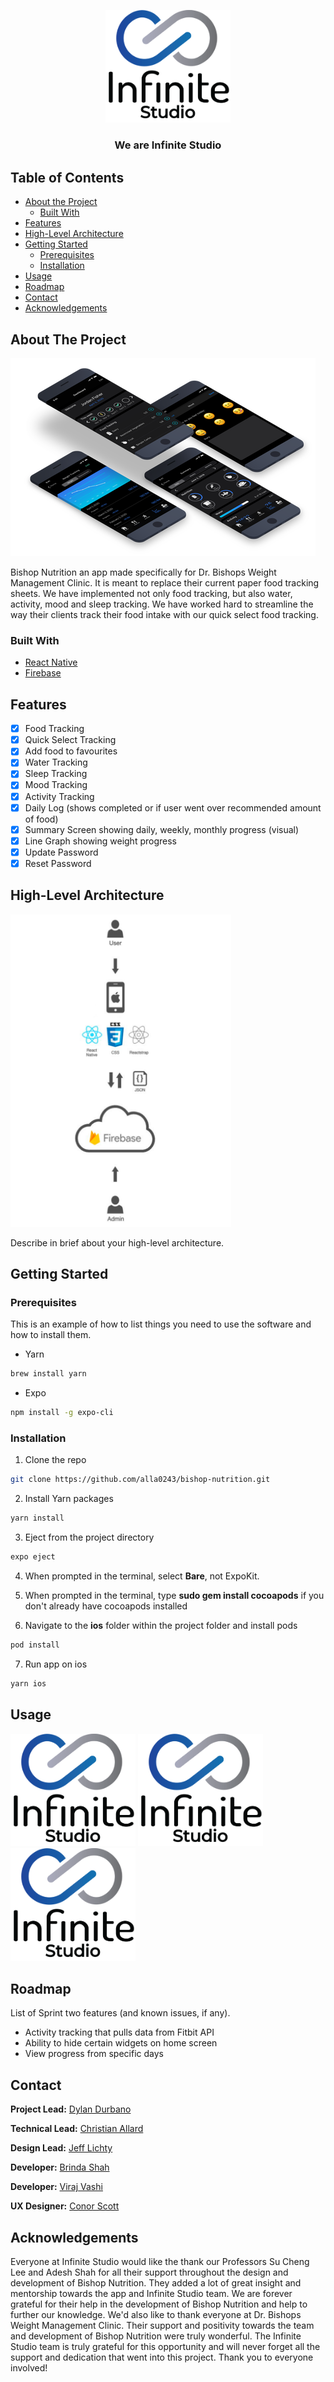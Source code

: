 <!-- Team Logo -->

<p align="center">
      <img src="Images/infinite-studios-logo.png" alt="Team logo" height="auto" width="200">
      <h3 align="center">We are Infinite Studio</h3>
</p>

<!-- TABLE OF CONTENTS -->
## Table of Contents

* [About the Project](#about-the-project)
  * [Built With](#built-with)
* [Features](#features)
* [High-Level Architecture](#high-level-architecture)
* [Getting Started](#getting-started)
  * [Prerequisites](#prerequisites)
  * [Installation](#installation)
* [Usage](#usage)
* [Roadmap](#roadmap)
* [Contact](#contact)
* [Acknowledgements](#acknowledgements)

<!-- ABOUT THE PROJECT -->
## About The Project

<img src="Images/4phones.png" alt="Team logo">

<p>
      Bishop Nutrition an app made specifically for Dr. Bishops Weight Management Clinic. It is meant to replace their current paper food tracking sheets. We have implemented not only food tracking, but also water, activity, mood and sleep tracking. We have worked hard to streamline the way their clients track their food intake with our quick select food tracking.
</p>

### Built With
* [React Native](https://reactnative.dev/)
* [Firebase](https://firebase.google.com/)

<!-- Features list -->
## Features
- [x] Food Tracking
- [x] Quick Select Tracking
- [x] Add food to favourites
- [x] Water Tracking
- [x] Sleep Tracking
- [x] Mood Tracking
- [x] Activity Tracking
- [x] Daily Log (shows completed or if user went over recommended amount of food)
- [x] Summary Screen showing daily, weekly, monthly progress (visual)
- [x] Line Graph showing weight progress
- [x] Update Password
- [x] Reset Password

<!-- High-Level Architecture -->
## High-Level Architecture

 <img src="Images/high_level_arch.png" alt="High Level Architecture" height="500" width="auto">

Describe in brief about your high-level architecture.

<!-- Getting Started -->
## Getting Started

### Prerequisites

This is an example of how to list things you need to use the software and how to install them.

* Yarn
```sh
brew install yarn
```
* Expo
```sh
npm install -g expo-cli
```

### Installation

1. Clone the repo
```sh
git clone https://github.com/alla0243/bishop-nutrition.git
```
2. Install Yarn packages
```sh
yarn install
```
3. Eject from the project directory
```sh
expo eject
```
4. When prompted in the terminal, select **Bare**, not ExpoKit.

5. When prompted in the terminal, type **sudo gem install cocoapods** if you don't already have cocoapods installed

6. Navigate to the **ios** folder within the project folder and install pods
```sh
pod install
```
7. Run app on ios
```sh
yarn ios
```

<!-- USAGE EXAMPLES -->
## Usage

<img src="Images/infinite-studios-logo.png" alt="Team logo" height="auto" width="200">    <img src="Images/infinite-studios-logo.png" alt="Team logo" height="auto" width="200">    <img src="Images/infinite-studios-logo.png" alt="Team logo" height="auto" width="200">    

<!-- ROADMAP -->
## Roadmap

List of Sprint two features (and known issues, if any).
- Activity tracking that pulls data from Fitbit API
- Ability to hide certain widgets on home screen
- View progress from specific days

<!-- Contact -->
## Contact

**Project Lead:** [Dylan Durbano](mailto:durb0004@algonquinlive.com)

**Technical Lead:** [Christian Allard](mailto:alla0243@algonquinlive.com)

**Design Lead:** [Jeff Lichty](mailto:lich0020@algonquinlive.com)

**Developer:** [Brinda Shah](mailto:shah0220@algonquinlive.com)

**Developer:** [Viraj Vashi](mailto:vash0006@algonquinlive.com)

**UX Designer:** [Conor Scott](mailto:scot0359@algonquinlive.com)

<!-- Acknowledgements -->
## Acknowledgements
Everyone at Infinite Studio would like the thank our Professors Su Cheng Lee and Adesh Shah for all their support throughout the design and development of Bishop Nutrition. They added a lot of great insight and mentorship towards the app and Infinite Studio team. We are forever grateful for their help in the development of Bishop Nutrition and help to further our knowledge. We'd also like to thank everyone at Dr. Bishops Weight Management Clinic. Their support and positivity towards the team and development of Bishop Nutrition were truly wonderful. The Infinite Studio team is truly grateful for this opportunity and will never forget all the support and dedication that went into this project. Thank you to everyone involved!
